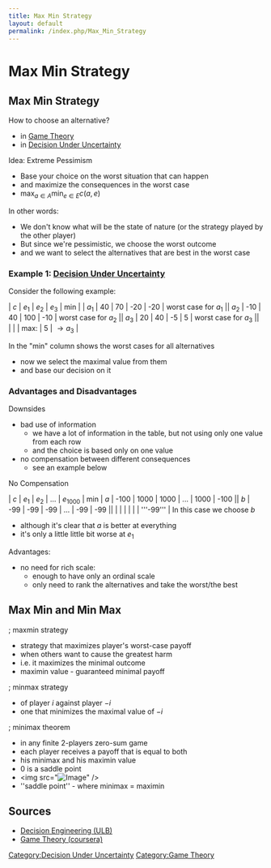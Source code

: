 ```yaml
---
title: Max Min Strategy
layout: default
permalink: /index.php/Max_Min_Strategy
---
```


# Max Min Strategy

## Max Min Strategy
How to choose an alternative? 
- in [Game Theory](Game_Theory)
- in [Decision Under Uncertainty](Decision_Under_Uncertainty)


Idea: Extreme Pessimism
- Base your choice on the worst situation that can happen 
- and maximize the consequences in the worst case
- $\max_{a \in A} \min_{e \in E} c(a, e)$


In other words:
- We don't know what will be the state of nature (or the strategy played by the other player)
- But since we're pessimistic, we choose the worst outcome 
- and we want to select the alternatives that are best in the worst case



### Example 1: [Decision Under Uncertainty](Decision_Under_Uncertainty)
Consider the following example:

|   $c$  |  $e_1$  |  $e_2$  |  $e_3$  |  min  |   |   $a_1$   |  40  |  70  |  -20  |  -20   |  worst case for $a_1$ ||   $a_2$   |  -10  |  40  |  100  |  -10  |  worst case for $a_2$ ||   $a_3$   |  20  |  40  |  -5  |  5  |  worst case for $a_3$ ||   |   |      |   max:   |  5  |  $\to a_3$ |

In the "min" column shows the worst cases for all alternatives
- now we select the maximal value from them 
- and base our decision on it


### Advantages and Disadvantages
Downsides
- bad use of information
  - we have a lot of information in the table, but not using only one value from each row
  - and the choice is based only on one value
- no compensation between different consequences 
  - see an example below 

No Compensation

|   $c$  |  $e_1$  |  $e_2$  |  ...  |  $e_{1000}$  |  min  |   $a$   |  -100  |  1000  |  1000  |  ...  |  1000  |  -100 ||   $b$   |  -99  |  -99  |  -99  |  ...  |  -99  |  -99 ||         |       |       |       |       |       |  '''-99'''   |
In this case we choose $b$ 
- although it's clear that $a$ is better at everything 
- it's only a little little bit worse at $e_1$


Advantages:
- no need for rich scale:
  - enough to have only an ordinal scale 
  - only need to rank the alternatives and take the worst/the best


## Max Min and Min Max
; maxmin strategy
- strategy that maximizes player's worst-case payoff
- when others want to cause the greatest harm
- i.e. it maximizes the minimal outcome
- maximin value - guaranteed minimal payoff

; minmax strategy
- of player $i$ against player $-i$
- one that minimizes the maximal value of $-i$

; minimax theorem
- in any finite 2-players zero-sum game
- each player receives a payoff that is equal to both
- his minimax and his maximin value
- 0 is a saddle point
- <img src="<img src="https://raw.githubusercontent.com/alexeygrigorev/wiki-figures/master/legacy/1luv6hbhnsqr0a8bblsdadplgd.png" alt="Image">" />
- ''saddle point'' - where minimax = maximin


## Sources
- [Decision Engineering (ULB)](Decision_Engineering_(ULB))
- [Game Theory (coursera)](Game_Theory_(coursera))

[Category:Decision Under Uncertainty](Category_Decision_Under_Uncertainty)
[Category:Game Theory](Category_Game_Theory)